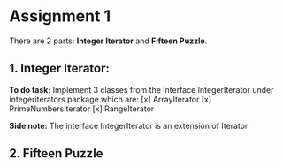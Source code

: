 # Assignment 1
There are 2 parts: **Integer Iterator** and **Fifteen Puzzle**.

## 1. Integer Iterator:
**To do task:** Implement 3 classes from the Interface IntegerIterator under integeriterators package which are:
[x] ArrayIterator
[x] PrimeNumbersIterator
[x] RangeIterator

**Side note:** The interface IntegerIterator is an extension of Iterator<Integer>

## 2. Fifteen Puzzle

